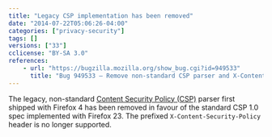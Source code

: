 ```yaml
---
title: "Legacy CSP implementation has been removed"
date: "2014-07-22T05:06:26-04:00"
categories: ["privacy-security"]
tags: []
versions: ["33"]
cclicense: "BY-SA 3.0"
references:
    - url: "https://bugzilla.mozilla.org/show_bug.cgi?id=949533"
      title: "Bug 949533 – Remove non-standard CSP parser and X-Content-Security-Policy header support"
---
```

The legacy, non-standard [Content Security Policy (CSP)](https://developer.mozilla.org/docs/Web/Security/CSP) parser first shipped with Firefox 4 has been removed in favour of the standard CSP 1.0 spec implemented with Firefox 23. The prefixed `X-Content-Security-Policy` header is no longer supported.
